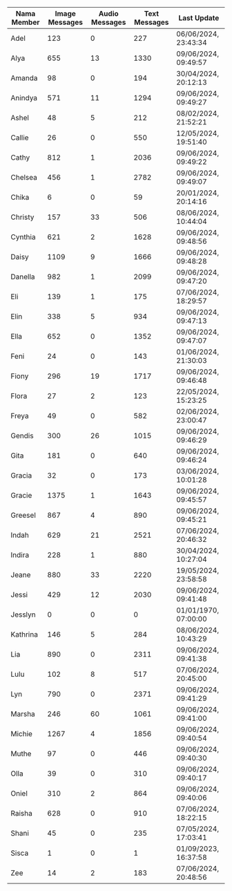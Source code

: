 | Nama Member | Image Messages | Audio Messages | Text Messages | Last Update |
| ------ | -------------- | -------------- | ------------- | ------------ |
| Adel | 123 | 0 | 227 | 06/06/2024, 23:43:34 |
| Alya | 655 | 13 | 1330 | 09/06/2024, 09:49:57 |
| Amanda | 98 | 0 | 194 | 30/04/2024, 20:12:13 |
| Anindya | 571 | 11 | 1294 | 09/06/2024, 09:49:27 |
| Ashel | 48 | 5 | 212 | 08/02/2024, 21:52:21 |
| Callie | 26 | 0 | 550 | 12/05/2024, 19:51:40 |
| Cathy | 812 | 1 | 2036 | 09/06/2024, 09:49:22 |
| Chelsea | 456 | 1 | 2782 | 09/06/2024, 09:49:07 |
| Chika | 6 | 0 | 59 | 20/01/2024, 20:14:16 |
| Christy | 157 | 33 | 506 | 08/06/2024, 10:44:04 |
| Cynthia | 621 | 2 | 1628 | 09/06/2024, 09:48:56 |
| Daisy | 1109 | 9 | 1666 | 09/06/2024, 09:48:28 |
| Danella | 982 | 1 | 2099 | 09/06/2024, 09:47:20 |
| Eli | 139 | 1 | 175 | 07/06/2024, 18:29:57 |
| Elin | 338 | 5 | 934 | 09/06/2024, 09:47:13 |
| Ella | 652 | 0 | 1352 | 09/06/2024, 09:47:07 |
| Feni | 24 | 0 | 143 | 01/06/2024, 21:30:03 |
| Fiony | 296 | 19 | 1717 | 09/06/2024, 09:46:48 |
| Flora | 27 | 2 | 123 | 22/05/2024, 15:23:25 |
| Freya | 49 | 0 | 582 | 02/06/2024, 23:00:47 |
| Gendis | 300 | 26 | 1015 | 09/06/2024, 09:46:29 |
| Gita | 181 | 0 | 640 | 09/06/2024, 09:46:24 |
| Gracia | 32 | 0 | 173 | 03/06/2024, 10:01:28 |
| Gracie | 1375 | 1 | 1643 | 09/06/2024, 09:45:57 |
| Greesel | 867 | 4 | 890 | 09/06/2024, 09:45:21 |
| Indah | 629 | 21 | 2521 | 07/06/2024, 20:46:32 |
| Indira | 228 | 1 | 880 | 30/04/2024, 10:27:04 |
| Jeane | 880 | 33 | 2220 | 19/05/2024, 23:58:58 |
| Jessi | 429 | 12 | 2030 | 09/06/2024, 09:41:48 |
| Jesslyn | 0 | 0 | 0 | 01/01/1970, 07:00:00 |
| Kathrina | 146 | 5 | 284 | 08/06/2024, 10:43:29 |
| Lia | 890 | 0 | 2311 | 09/06/2024, 09:41:38 |
| Lulu | 102 | 8 | 517 | 07/06/2024, 20:45:00 |
| Lyn | 790 | 0 | 2371 | 09/06/2024, 09:41:29 |
| Marsha | 246 | 60 | 1061 | 09/06/2024, 09:41:00 |
| Michie | 1267 | 4 | 1856 | 09/06/2024, 09:40:54 |
| Muthe | 97 | 0 | 446 | 09/06/2024, 09:40:30 |
| Olla | 39 | 0 | 310 | 09/06/2024, 09:40:17 |
| Oniel | 310 | 2 | 864 | 09/06/2024, 09:40:06 |
| Raisha | 628 | 0 | 910 | 07/06/2024, 18:22:15 |
| Shani | 45 | 0 | 235 | 07/05/2024, 17:03:41 |
| Sisca | 1 | 0 | 1 | 01/09/2023, 16:37:58 |
| Zee | 14 | 2 | 183 | 07/06/2024, 20:48:56 |
